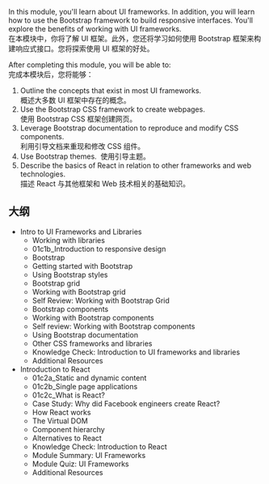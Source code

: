 In this module, you'll learn about UI frameworks. In addition, you will learn how to use the Bootstrap framework to build responsive interfaces. You'll explore the benefits of working with UI frameworks.  
在本模块中，你将了解 UI 框架。此外，您还将学习如何使用 Bootstrap 框架来构建响应式接口。您将探索使用 UI 框架的好处。

After completing this module, you will be able to:  
完成本模块后，您将能够：

1. Outline the concepts that exist in most UI frameworks.  
    概述大多数 UI 框架中存在的概念。
2. Use the Bootstrap CSS framework to create webpages.  
    使用 Bootstrap CSS 框架创建网页。
3. Leverage Bootstrap documentation to reproduce and modify CSS components.  
    利用引导文档来重现和修改 CSS 组件。
4. Use Bootstrap themes.  使用引导主题。
5. Describe the basics of React in relation to other frameworks and web technologies.  
    描述 React 与其他框架和 Web 技术相关的基础知识。

## 大纲

- Intro to UI Frameworks and Libraries
	- Working with libraries
	- 01c1b_Introduction to responsive design
	- Bootstrap
	- Getting started with Bootstrap
	- Using Bootstrap styles
	- Bootstrap grid
	- Working with Bootstrap grid
	- Self Review: Working with Bootstrap Grid
	- Bootstrap components
	- Working with Bootstrap components
	- Self review: Working with Bootstrap components
	- Using Bootstrap documentation
	- Other CSS frameworks and libraries
	- Knowledge Check: Introduction to UI frameworks and libraries
	- Additional Resources
- Introduction to React
	- 01c2a_Static and dynamic content
	- 01c2b_Single page applications
	- 01c2c_What is React?
	- Case Study: Why did Facebook engineers create React?
	- How React works
	- The Virtual DOM
	- Component hierarchy
	- Alternatives to React
	- Knowledge Check: Introduction to React
	- Module Summary: UI Frameworks
	- Module Quiz: UI Frameworks
	- Additional Resources